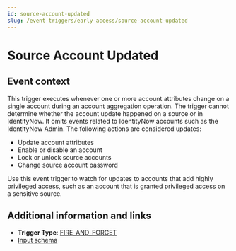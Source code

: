 ```yaml
---
id: source-account-updated
slug: /event-triggers/early-access/source-account-updated
---
```


# Source Account Updated

## Event context

This trigger executes whenever one or more account attributes change on a single account during an account aggregation operation. The trigger cannot determine whether the account update happened on a source or in IdentityNow. It omits events related to IdentityNow accounts such as the IdentityNow Admin. The following actions are considered updates:

- Update account attributes
- Enable or disable an account
- Lock or unlock source accounts
- Change source account password

Use this event trigger to watch for updates to accounts that add highly privileged access, such as an account that is granted privileged access on a sensitive source.

## Additional information and links

- **Trigger Type**: [FIRE_AND_FORGET](../event-triggers-trigger-types.md#fire-and-forget)
- [Input schema](https://developer.sailpoint.com/apis/beta/#section/Source-Account-Updated-Event-Trigger-Input)
